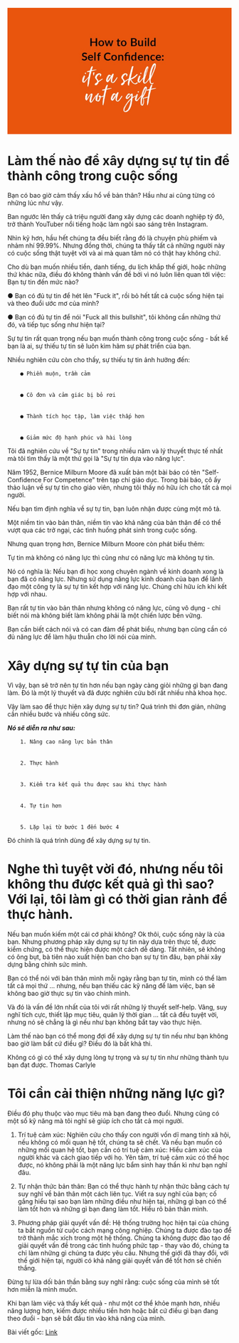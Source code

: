
<p align="center">
  <img src="/images/how_to_build_self_confidence.jpg">
</p>

# Làm thế nào để xây dựng sự tự tin để thành công trong cuộc sống

Bạn có bao giờ cảm thấy xấu hổ về bản thân? Hầu như ai cũng từng có những lúc như vậy.

Ban ngước lên thấy cả triệu người đang xây dựng các doanh nghiệp tỷ đô, trở thành YouTuber nổi tiếng hoặc làm ngôi sao sáng trên Instagram.

Nhìn kỹ hơn, hầu hết chúng ta đều biết rằng đó là chuyện phù phiếm và nhảm nhí 99.99%. Nhưng đồng thời, chúng ta thấy tất cả những người này có cuộc sống thật tuyệt vời và ai mà quan tâm nó có thật hay không chứ.

Cho dù bạn muốn nhiều tiền, danh tiếng, du lịch khắp thế giới, hoặc những thứ khác nữa, điều đó không thành vấn đề bởi vì nó luôn liên quan tới việc: Bạn tự tin đến mức nào?


   ● Bạn có đủ tự tin để hét lên "Fuck it", rồi bỏ hết tất cả cuộc sống hiện tại và theo đuổi ước mơ của mình?


   ● Bạn có đủ tự tin để nói "Fuck all this bullshit", tôi không cần những thứ đó, và tiếp tục sống như hiện tại?

Sự tự tin rất quan trọng nếu bạn muốn thành công trong cuộc sống - bất kể bạn là ai, sự thiếu tự tin sẽ luôn kìm hãm sự phát triển của bạn.

Nhiều nghiên cứu còn cho thấy, sự thiếu tự tin ảnh hưởng đến:


        ● Phiền muộn, trầm cảm


        ● Cô đơn và cảm giác bị bỏ rơi


        ● Thành tích học tập, làm việc thấp hơn


        ● Giảm mức độ hạnh phúc và hài lòng

Tôi đã nghiên cứu về "Sự tự tin" trong nhiều năm và lý thuyết thực tế nhất mà tôi tìm thấy là một thứ gọi là "Sự tự tin dựa vào năng lực".

Năm 1952, Bernice Milburn Moore đã xuất bản một bài báo có tên "Self-Confidence For Competence" trên tạp chí giáo dục. Trong bài báo, cô ấy thảo luận về sự tự tin cho giáo viên, nhưng tôi thấy nó hữu ích cho tất cả mọi người.

Nếu bạn tìm định nghĩa về sự tự tin, bạn luôn nhận được cùng một mô tả. 

Một niềm tin vào bản thân, niềm tin vào khả năng của bản thân để có thể vượt qua các trở ngại, các tình huống phát sinh trong cuộc sống.

Nhưng quan trọng hơn, Bernice Milburn Moore còn phát biểu thêm:

Tự tin mà không có năng lực thì cũng như có năng lực mà không tự tin.

Nó có nghĩa là: Nếu bạn đi học xong chuyên ngành về kinh doanh xong là bạn đã có năng lực. Nhưng sử dụng năng lực kinh doanh của bạn để lãnh đạo một công ty là sự tự tin kết hợp với năng lực. Chúng chỉ hữu ích khi kết hợp với nhau.

Bạn rất tự tin vào bản thân nhưng không có năng lực, cũng vô dụng - chỉ biết nói mà không biết làm không phải là một chiến lược bền vững.

Bạn cần biết cách nói và có can đảm để phát biểu, nhưng bạn cũng cần có đủ năng lực để làm hậu thuẫn cho lời nói của mình.


# Xây dựng sự tự tin của bạn

Vì vậy, bạn sẽ trở nên tự tin hơn nếu bạn ngày càng giỏi những gì bạn đang làm. Đó là một lý thuyết và đã được nghiên cứu bởi rất nhiều nhà khoa học.

Vậy làm sao để thực hiện xây dựng sự tự tin? Quá trình thì đơn giản, những cần nhiều bước và nhiều công sức.

**_Nó sẽ diễn ra như sau:_**


        1. Nâng cao năng lực bản thân


        2. Thực hành


        3. Kiểm tra kết quả thu được sau khi thực hành


        4. Tự tin hơn


        5. Lặp lại từ bước 1 đến bước 4

Đó chính là quá trình dùng để xây dựng sự tự tin.


# Nghe thì tuyệt vời đó, nhưng nếu tôi không thu được kết quả gì thì sao? Với lại, tôi làm gì có thời gian rảnh để thực hành.

Nếu bạn muốn kiếm một cái cớ phải không? Ok thôi, cuộc sống này là của bạn. Nhưng phương pháp xây dựng sự tự tin này dựa trên thực tế, được kiểm chứng, có thể thực hiện được một cách dễ dàng. Tất nhiên, sẽ không có ông bụt, bà tiên nào xuất hiện ban cho bạn sự tự tin đâu, bạn phải xây dựng bằng chính sức mình.

Bạn có thể nói với bản thân mình mỗi ngày rằng bạn tự tin, mình có thể làm tất cả mọi thứ ... nhưng, nếu bạn thiếu các kỹ năng để làm việc, bạn sẽ không bao giờ thực sự tin vào chính mình.

Và đó là vấn đề lớn nhất của tôi với rất những lý thuyết self-help. Vâng, suy nghĩ tích cực, thiết lập mục tiêu, quản lý thời gian ... tất cả đều tuyệt vời, nhưng nó sẽ chẳng là gì nếu như bạn không bắt tay vào thực hiện.

Làm thế nào bạn có thể mong đợi để xây dựng sự tự tin nếu như bạn không bao giờ làm bất cứ điều gì? Điều đó là bất khả thi.

Không có gì có thể xây dựng lòng tự trọng và sự tự tin như những thành tựu bạn đạt được. Thomas Carlyle


# Tôi cần cải thiện những năng lực gì?

Điều đó phụ thuộc vào mục tiêu mà bạn đang theo đuổi. Nhưng cũng có một số kỹ năng mà tôi nghĩ sẽ giúp ích cho tất cả mọi người.


 1. Trí tuệ cảm xúc: Nghiên cứu cho thấy con người vốn dĩ mang tính xã hội, nếu không có mối quan hệ tốt, chúng ta sẽ chết. Và nếu bạn muốn có những mối quan hệ tốt, bạn cần có trí tuệ cảm xúc: Hiểu cảm xúc của người khác và cách giao tiếp với họ. Yên tâm, trí tuệ cảm xúc có thể học được, nó không phải là một năng lực bẩm sinh hay thần kì như bạn nghĩ đâu.


 2. Tự nhận thức bản thân: Bạn có thể thực hành tự nhận thức bằng cách tự suy nghĩ về bản thân một cách liên tục. Viết ra suy nghĩ của bạn; cố gắng hiểu tại sao bạn làm những điều như hiện tại, những gì bạn có thể làm tốt hơn và những gì bạn đang làm tốt. Hiểu rõ bản thân mình.


3. Phương pháp giải quyết vấn đề: Hệ thống trường học hiện tại của chúng ta bắt nguồn từ cuộc cách mạng công nghiệp. Chúng ta được đào tạo để trở thành mắc xích trong một hệ thống. Chúng ta không được đào tạo để giải quyết vấn đề trong các tình huống phức tạp - thay vào đó, chúng ta chỉ làm những gì chúng ta được yêu cầu. Nhưng thế giới đã thay đổi, với thế giới hiện tại, người có khả năng giải quyết vấn đề tốt hơn sẽ chiến thắng.

Đừng tự lừa dối bản thần bằng suy nghĩ rằng: cuộc sống của mình sẽ tốt hơn miễn là mình muốn.

Khi bạn làm việc và thấy kết quả - như một cơ thể khỏe mạnh hơn, nhiều năng lượng hơn, kiếm được nhiều tiền hơn hoặc bất cứ điều gì bạn đang theo đuổi - bạn sẽ bắt đầu tin vào khả năng của mình.

Bài viết gốc: [Link](https://medium.com/the-mission/how-to-build-the-self-confidence-you-need-to-win-at-life-98d5eadb4701)
